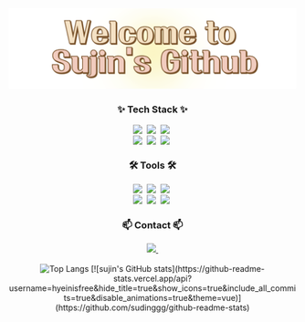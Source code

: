<!--타이틀 부분-->
<div align="center">
  <img width="800px" src="https://raw.githubusercontent.com/sudinggg/sudinggg/main/title.png" alt="GitHub Title Image" />
</div>

<!--내용 부분-->
<h3 align="center">✨ Tech Stack ✨</h3>
<div align="center">
  <img src="https://img.shields.io/badge/react-20232a.svg?style=for-the-badge&logo=react&logoColor=61DAFB" />&nbsp
  <img src="https://img.shields.io/badge/javascript-F7DF1E.svg?style=for-the badge&logo=javascript&logoColor=20232a" />&nbsp
  <img src="https://img.shields.io/badge/html5-E34F26.svg?style=for-the-badge&logo=html5&logoColor=white" />&nbsp
</div>

<div align="center">
   <img src="https://img.shields.io/badge/flutter-20232a.svg?style=for-the-badge&logo=flutter&logoColor=02569B" />&nbsp
  <img src="https://img.shields.io/badge/css3-1572B6.svg?style=for-the-badge&logo=css3&logoColor=white" />&nbsp
  <img src="https://img.shields.io/badge/dart-1572B6.svg?style=for-the-badge&logo=dart&logoColor=#0175C2" />&nbsp

<br>

<h3 align="center">🛠 Tools 🛠</h3>
<div align="center">
  <img src="https://img.shields.io/badge/git-F05033.svg?style=for-the-badge&logo=git&logoColor=white" />&nbsp
  <img src="https://img.shields.io/badge/github-181717.svg?style=for-the-badge&logo=github&logoColor=white" />&nbsp
  <img src="https://img.shields.io/badge/Notion-F3F3F3.svg?style=for-the-badge&logo=notion&logoColor=black" />&nbsp
</div>

<div align="center">
  <img src="https://img.shields.io/badge/figma-F24E1E.svg?style=for-the-badge&logo=figma&logoColor=white" />&nbsp
  <img src="https://img.shields.io/badge/VSCode-2C2C32.svg?style=for-the-badge&logo=visual-studio-code&logoColor=22ABF3" />&nbsp
  <img src="https://img.shields.io/badge/androidstudio-3DDC84.svg?style=for-the-badge&logo=androidstudio&logoColor=#3DDC84" />&nbsp

</div>


<h3 align="center">📫 Contact 📫</h3>
<div align="center">
  <a href="kimsujin032222@gmail.com">
    <img
      src="https://img.shields.io/badge/kimsujin032222@gmail.com-D14836?style=for-the-badge&logo=gmail&logoColor=white"/>&nbsp
  </a>
</div>
<br>
<div align="center">
<img src="https://github-readme-stats.vercel.app/api/top-langs/?username=sudinggg&layout=compact&langs_count=10" alt="Top Langs" />
[![sujin's GitHub stats](https://github-readme-stats.vercel.app/api?username=hyeinisfree&hide_title=true&show_icons=true&include_all_commits=true&disable_animations=true&theme=vue)](https://github.com/sudinggg/github-readme-stats)

</div>
</br>

